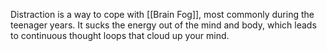 Distraction is a way to cope with [[Brain Fog]], most commonly during the teenager years. It sucks the energy out of the mind and body, which leads to continuous thought loops that cloud up your mind. 